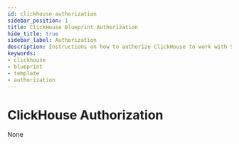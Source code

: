 ```yaml
---
id: clickhouse-authorization
sidebar_position: 1
title: ClickHouse Blueprint Authorization
hide_title: true
sidebar_label: Authorization
description: Instructions on how to authorize ClickHouse to work with Shipyard's low-code ClickHouse templates.
keywords:
- clickhouse
- blueprint
- template
- authorization
---
```


# ClickHouse Authorization
None
